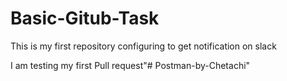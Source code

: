 # Basic-Gitub-Task
This is my first repository configuring to get notification on slack

I am testing my first Pull request"# Postman-by-Chetachi" 
